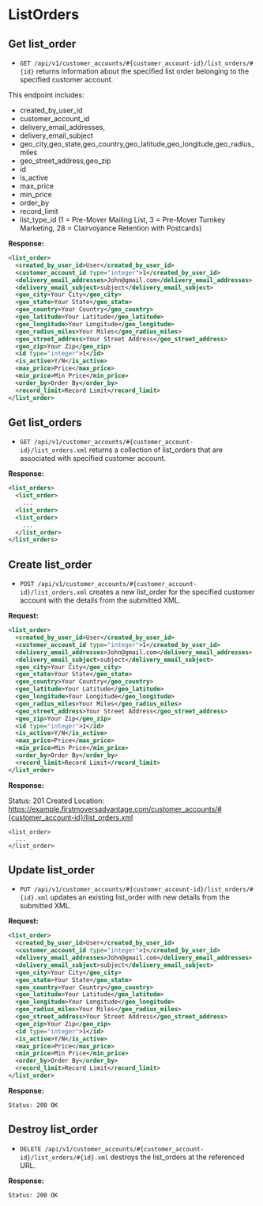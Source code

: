 ListOrders
==========

<!-- 
    customer_account_list_orders GET    /customer_accounts/:customer_account_id/list_orders(.:format)         list_orders#index
                                 POST   /customer_accounts/:customer_account_id/list_orders(.:format)        list_orders#create
 new_customer_account_list_order GET    /customer_accounts/:customer_account_id/list_orders/new(.:format)     list_orders#new
edit_customer_account_list_order GET    /customer_accounts/:customer_account_id/list_orders/:id/edit(.:format)list_orders#edit
     customer_account_list_order GET    /customer_accounts/:customer_account_id/list_orders/:id(.:format)     list_orders#show
                                 PUT    /customer_accounts/:customer_account_id/list_orders/:id(.:format)    list_orders#update
                                 DELETE /customer_accounts/:customer_account_id/list_orders/:id(.:format)   list_orders#destroy


              shared_list_orders GET    /shared_list_orders(.:format)          shared_list_orders#index
                                 POST   /shared_list_orders(.:format)          shared_list_orders#create
           new_shared_list_order GET    /shared_list_orders/new(.:format)      shared_list_orders#new
          edit_shared_list_order GET    /shared_list_orders/:id/edit(.:format) shared_list_orders#edit
               shared_list_order GET    /shared_list_orders/:id(.:format)      shared_list_orders#show
                                 PUT    /shared_list_orders/:id(.:format)      shared_list_orders#update
                                 DELETE /shared_list_orders/:id(.:format)      shared_list_orders#destroy -->


Get list_order
-----------

* `GET /api/v1/customer_accounts/#{customer_account-id}/list_orders/#{id}` returns information about the specified list order belonging to the specified customer account.

This endpoint includes:

* created_by_user_id
* customer_account_id
* delivery_email_addresses, 
* delivery_email_subject
* geo_city,geo_state,geo_country,geo_latitude,geo_longitude,geo_radius_miles
* geo_street_address,geo_zip
* id
* is_active
* max_price
* min_price
* order_by
* record_limit
* list_type_id (1 = Pre-Mover Mailing List, 3 = Pre-Mover Turnkey Marketing, 28 = Clairvoyance Retention with Postcards)


**Response:**

``` xml
<list_order>
  <created_by_user_id>User</created_by_user_id>	
  <customer_account_id type="integer">1</created_by_user_id>	
  <delivery_email_addresses>John@gmail.com</delivery_email_addresses>
  <delivery_email_subject>subject</delivery_email_subject>
  <geo_city>Your City</geo_city>
  <geo_state>Your State</geo_state>
  <geo_country>Your Country</geo_country>
  <geo_latitude>Your Latitude</geo_latitude>
  <geo_longitude>Your Longitude</geo_longitude>
  <geo_radius_miles>Your Miles</geo_radius_miles>
  <geo_street_address>Your Street Address</geo_street_address>
  <geo_zip>Your Zip</geo_zip>	
  <id type="integer">1</id>
  <is_active>Y/N</is_active>
  <max_price>Price</max_price>
  <min_price>Min Price</min_price>
  <order_by>Order By</order_by>
  <record_limit>Record Limit</record_limit>
</list_order>
```


Get list_orders
-------------

* `GET /api/v1/customer_accounts/#{customer_account-id}/list_orders.xml` returns a collection of list_orders that are associated with specified customer account.

**Response:**

``` xml
<list_orders>
  <list_order>
    ...
  <list_order>
  <list_order>
    ...
  </list_order>
</list_orders>
```


Create list_order
--------------

* `POST /api/v1/customer_accounts/#{customer_account-id}/list_orders.xml` creates a new list_order for the specified customer account with the details from the submitted XML.
								

**Request:**

``` xml
<list_order>
  <created_by_user_id>User</created_by_user_id>	
  <customer_account_id type="integer">1</created_by_user_id>	
  <delivery_email_addresses>John@gmail.com</delivery_email_addresses>
  <delivery_email_subject>subject</delivery_email_subject>
  <geo_city>Your City</geo_city>
  <geo_state>Your State</geo_state>
  <geo_country>Your Country</geo_country>
  <geo_latitude>Your Latitude</geo_latitude>
  <geo_longitude>Your Longitude</geo_longitude>
  <geo_radius_miles>Your Miles</geo_radius_miles>
  <geo_street_address>Your Street Address</geo_street_address>
  <geo_zip>Your Zip</geo_zip>	
  <id type="integer">1</id>
  <is_active>Y/N</is_active>
  <max_price>Price</max_price>
  <min_price>Min Price</min_price>
  <order_by>Order By</order_by>
  <record_limit>Record Limit</record_limit>
</list_order>
```

**Response:**

Status: 201 Created
Location: https://example.firstmoversadvantage.com/customer_accounts/#{customer_account-id}/list_orders.xml

	<list_order>
	  ...
	</list_order>


Update list_order
--------------

* `PUT /api/v1/customer_accounts/#{customer_account-id}/list_orders/#{id}.xml` updates an existing list_order with new details from the submitted XML.


**Request:**

``` xml
<list_order>
  <created_by_user_id>User</created_by_user_id>	
  <customer_account_id type="integer">1</created_by_user_id>	
  <delivery_email_addresses>John@gmail.com</delivery_email_addresses>
  <delivery_email_subject>subject</delivery_email_subject>
  <geo_city>Your City</geo_city>
  <geo_state>Your State</geo_state>
  <geo_country>Your Country</geo_country>
  <geo_latitude>Your Latitude</geo_latitude>
  <geo_longitude>Your Longitude</geo_longitude>
  <geo_radius_miles>Your Miles</geo_radius_miles>
  <geo_street_address>Your Street Address</geo_street_address>
  <geo_zip>Your Zip</geo_zip>	
  <id type="integer">1</id>
  <is_active>Y/N</is_active>
  <max_price>Price</max_price>
  <min_price>Min Price</min_price>
  <order_by>Order By</order_by>
  <record_limit>Record Limit</record_limit>
</list_order>
```


**Response:**

    Status: 200 OK


Destroy list_order
---------------

* `DELETE /api/v1/customer_accounts/#{customer_account-id}/list_orders/#{id}.xml` destroys the list_orders at the referenced URL.

**Response:**

    Status: 200 OK
